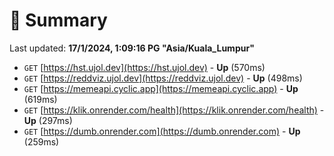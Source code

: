 # 📖 Summary
Last updated: **17/1/2024, 1:09:16 PG "Asia/Kuala_Lumpur"**

- `GET` [https://hst.ujol.dev](https://hst.ujol.dev) - **Up** (570ms)
- `GET` [https://reddviz.ujol.dev](https://reddviz.ujol.dev) - **Up** (498ms)
- `GET` [https://memeapi.cyclic.app](https://memeapi.cyclic.app) - **Up** (619ms)
- `GET` [https://klik.onrender.com/health](https://klik.onrender.com/health) - **Up** (297ms)
- `GET` [https://dumb.onrender.com](https://dumb.onrender.com) - **Up** (259ms)
